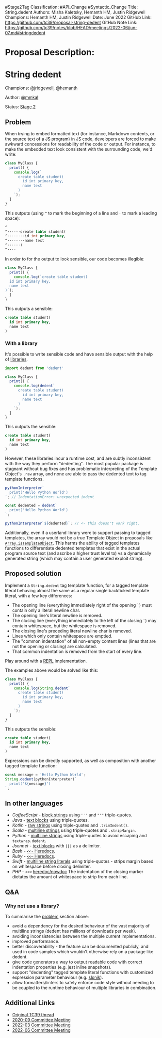 #Stage2Tag
Classification: #API_Change #Syntactic_Change
Title: String.dedent
Authors: Misha Kaletsky, Hemanth HM, Justin Ridgewell
Champions: Hemanth HM, Justin Ridgewell
Date: June 2022
GitHub Link: https://github.com/tc39/proposal-string-dedent
GitHub Note Link: https://github.com/tc39/notes/blob/HEAD/meetings/2022-06/jun-07.md#stringdedent

# Proposal Description:
# String dedent

Champions: [@jridgewell](https://github.com/jridgewell), [@hemanth](https://github.com/hemanth)

Author: [@mmkal](https://github.com/mmkal)

Status: [Stage 2](https://tc39.es/process-document/)

## Problem

When trying to embed formatted text (for instance, Markdown contents, or the
source text of a JS program) in JS code, developers are forced to make awkward
concessions for readability of the code or output. For instance, to make the
embedded text look consistent with the surrounding code, we'd write:

```javascript
class MyClass {
  print() {
    console.log(`
      create table student(
        id int primary key,
        name text
      )
    `);
  }
}
```

This outputs (using `^` to mark the beginning of a line and `·` to mark a leading space):

```sql
^
^······create table student(
^········id int primary key,
^········name text
^······)
^····
```

In order to for the output to look sensible, our code becomes illegible:

```javascript
class MyClass {
  print() {
    console.log(`create table student(
  id int primary key,
  name text
)`);
  }
}
```

This outputs a sensible:

```sql
create table student(
  id int primary key,
  name text
)
```

### With a library

It's possible to write sensible code and have sensible output with the help of
[libraries](https://www.npmjs.com/search?ranking=popularity&q=dedent). 

```javascript
import dedent from 'dedent'

class MyClass {
  print() {
    console.log(dedent`
      create table student(
        id int primary key,
        name text
      )
    `);
  }
}
```

This outputs the sensible:

```sql
create table student(
  id int primary key,
  name text
)
```

However, these libraries incur a runtime cost, and are subtly inconsistent with
the way they perform "dedenting". The most popular package is stagnant without
bug fixes and has problematic interpreting of the Template Object's `.raw`
array, and none are able to pass the dedented text to tag template functions.

```javascript
pythonInterpreter`
  print('Hello Python World')
`; // IndentationError: unexpected indent

const dedented = dedent`
  print('Hello Python World')
`;

pythonInterpreter`${dedented}`; // <- this doesn't work right.
```

Additionally, even if a userland library were to support passing to tagged
templates, the array would not be a true Template Object in proposals like
[`Array.isTemplateObject`](https://github.com/tc39/proposal-array-is-template-object).
This harms the ability of tagged templates functions to differentiate dedented
templates that exist in the actual program source text (and ascribe a higher
trust level to) vs a dynamically generated string (which may contain a user
generated exploit string).

## Proposed solution

Implement a `String.dedent` tag template function, for a tagged template
literal behaving almost the same as a regular single backticked template
literal, with a few key differences:

- The opening line (everything immediately right of the opening `` ` ``) must
  contain only a literal newline char.
- The opening line's literal newline is removed.
- The closing line (everything immediately to the left of the closing `` ` ``)
  may contain whitespace, but the whitespace is removed.
- The closing line's preceding literal newline char is removed.
- Lines which only contain whitespace are emptied.
- The "common indentation" of all non-empty content lines (lines that are not the
  opening or closing) are calculated.
- That common indentation is removed from the start of every line.

Play around with a [REPL](https://output.jsbin.com/wiwovot/quiet) implementation.

The examples above would be solved like this:

```javascript
class MyClass {
  print() {
    console.log(String.dedent`
      create table student(
        id int primary key,
        name text
      )
    `);
  }
}
```

This outputs the sensible:

```sql
create table student(
  id int primary key,
  name text
)
```

Expressions can be directly supported, as well as composition with
another tagged template function:

```javascript
const message = 'Hello Python World';
String.dedent(pythonInterpreter)`
  print('${message}')
`;
```

## In other languages

- *CoffeeScript* - [block strings](https://coffeescript.org/#strings) using `'''` and `"""` triple-quotes.
- *Java* - [text blocks](https://openjdk.java.net/jeps/378) using triple-quotes.
- *Kotlin* - [raw strings](https://kotlinlang.org/docs/strings.html#raw-strings) using triple-quotes and `.trimIndent()`.
- *Scala* - [multiline strings](https://docs.scala-lang.org/overviews/scala-book/two-notes-about-strings.html)
  using triple-quotes and `.stripMargin`.
- *Python* - [multiline strings](https://docs.python.org/3/library/textwrap.html) using triple-quotes
  to avoid escaping and `textwrap.dedent`.
- *Jsonnet* - [text blocks](https://jsonnet.org/learning/tutorial.html) with `|||` as a delimiter.
- *Bash* - [`<<-` Heredocs](https://pubs.opengroup.org/onlinepubs/9699919799/utilities/V3_chap02.html#tag_18_07_04).
- *Ruby* - [`<<~` Heredocs](https://www.rubyguides.com/2018/11/ruby-heredoc/).
- *Swift* - [multiline string literals](https://docs.swift.org/swift-book/LanguageGuide/StringsAndCharacters.html#ID286)
  using triple-quotes - strips margin based on whitespace before closing
  delimiter.
- _PHP_  - `<<<` [heredoc/nowdoc](https://wiki.php.net/rfc/flexible_heredoc_nowdoc_syntaxes#closing_marker_indentation)
  The indentation of the closing marker dictates the amount of whitespace to
  strip from each line.

## Q&A

### Why not use a library?

To summarise the [problem](#problem) section above:
- avoid a dependency for the  desired behaviour of the vast majority of
  multiline strings (dedent has millions of downloads per week).
- avoiding inconsistencies between the multiple current implementations.
- improved performance.
- better discoverability - the feature can be documented publicly, and used in
  code samples which wouldn't otherwise rely on a package like dedent.
- give code generators a way to output readable code with correct indentation
  properties (e.g. jest inline snapshots).
- support "dedenting" tagged template literal functions with customized
  expression parameter behaviour (e.g.  [slonik](https://npmjs.com/package/slonik)).
- allow formatters/linters to safely enforce code style without needing to be
  coupled to the runtime behaviour of multiple libraries in combination.


## Additional Links

- [Original TC39 thread](https://es.discourse.group/t/triple-backtick-template-literal-with-indentation-support/337)
- [2020-09 Committee Meeting](https://github.com/tc39/notes/blob/HEAD/meetings/2020-09/sept-23.md#stringdedent-for-stage-1)
- [2022-03 Committee Meeting](https://github.com/tc39/notes/blob/HEAD/meetings/2022-03/mar-30.md#stringdedent-status-update)
- [2022-06 Committee Meeting](https://github.com/tc39/notes/blob/main/meetings/2022-06/jun-07.md#stringdedent)
